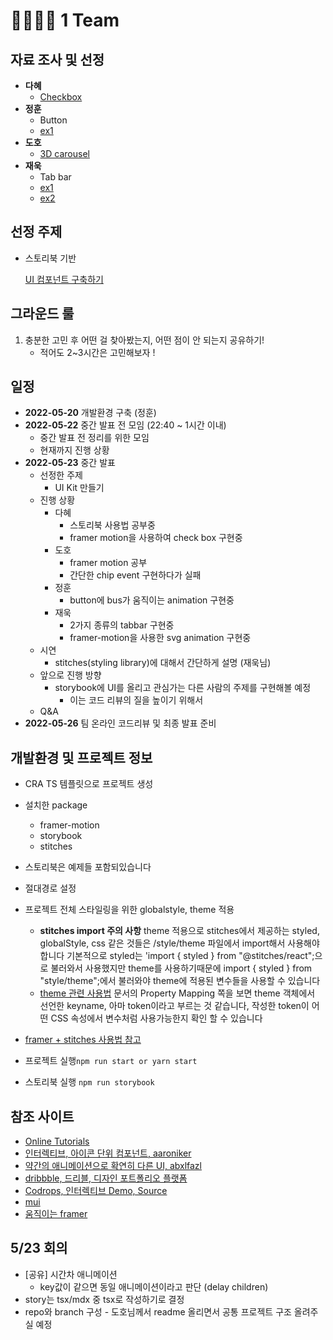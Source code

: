 # :family_man_man_girl_boy: 1 Team



## 자료 조사 및 선정

- **다혜**
  - [Checkbox](https://codepen.io/aaroniker/pen/ZEpEvdz)
- **정훈**
  - Button
  - [ex1](https://codepen.io/aaroniker/pen/eYOVrNa)
- **도호**
  - [3D carousel](https://www.framer.com/examples/3d-carousel/)
- **재욱**
  - Tab bar
  - [ex1](https://codepen.io/abxlfazl/pen/VwKzaEm)
  - [ex2](https://codepen.io/aaroniker/pen/rNMmZvq)



## 선정 주제

- 스토리북 기반

  [UI 컴포넌트 구축하기](https://storybook.js.org/tutorials/design-systems-for-developers/react/ko/build/)



## 그라운드 룰

1. 충분한 고민 후 어떤 걸 찾아봤는지, 어떤 점이 안 되는지 공유하기!
   - 적어도 2~3시간은 고민해보자 ! 



## 일정

- **2022-05-20** 개발환경 구축 (정훈)
- **2022-05-22** 중간 발표 전 모임 (22:40 ~ 1시간 이내)
    - 중간 발표 전 정리를 위한 모임
    - 현재까지 진행 상황
- **2022-05-23** 중간 발표
    - 선정한 주제
        - UI Kit 만들기
    - 진행 상황
        - 다혜
            - 스토리북 사용법 공부중
            - framer motion을 사용하여 check box 구현중
        - 도호
            - framer motion 공부
            - 간단한 chip event 구현하다가 실패
        - 정훈
            - button에 bus가 움직이는 animation 구현중
        - 재욱
            - 2가지 종류의 tabbar 구현중
            - framer-motion을 사용한 svg animation 구현중
    - 시연
        - stitches(styling library)에 대해서 간단하게 설명 (재욱님)
    - 앞으로 진행 방향
        - storybook에 UI를 올리고 관심가는 다른 사람의 주제를 구현해볼 예정
            - 이는 코드 리뷰의 질을 높이기 위해서
    - Q&A
- **2022-05-26** 팀 온라인 코드리뷰 및 최종 발표 준비



## 개발환경 및 프로젝트 정보

- CRA TS 템플릿으로 프로젝트 생성
- 설치한 package
    - framer-motion
    - storybook
    - stitches
- 스토리북은 예제들 포함되있습니다
- 절대경로 설정
- 프로젝트 전체 스타일링을 위한 globalstyle, theme 적용
    - **stitches import 주의 사항**
theme 적용으로 stitches에서 제공하는 styled, globalStyle, css 같은 것들은 /style/theme 파일에서 import해서 사용해야 합니다
기본적으로 styled는 'import { styled } from "@stitches/react";으로 불러와서 사용했지만 theme를 사용하기때문에 import { styled } from "style/theme";에서 불러와야 theme에 적용된 변수들을 사용할 수 있습니다
    - [theme 관련 사용법](https://stitches.dev/docs/tokens)
문서의 Property Mapping 쪽을 보면 theme 객체에서 선언한 keyname, 아마 token이라고 부르는 것 같습니다, 작성한 token이 어떤 CSS 속성에서 변수처럼 사용가능한지 확인 할 수 있습니다
- [framer + stitches 사용법 참고](https://codesandbox.io/s/mzt34)

- 프로젝트 실행`npm run start or yarn start`
- 스토리북 실행 `npm run storybook`



## 참조 사이트

- [Online Tutorials](https://youtu.be/pKuvi9t4D4Y)
- [인터렉티브, 아이콘 단위 컴포넌트, aaroniker](https://codepen.io/aaroniker)
- [약간의 애니메이션으로 확연히 다른 UI, abxlfazl](https://codepen.io/abxlfazl)
- [dribbble, 드리블, 디자인 포트폴리오 플랫폼](https://dribbble.com/)
- [Codrops, 인터렉티브 Demo, Source](https://tympanus.net/codrops/category/playground/)
- [mui](https://mui.com/material-ui/react-autocomplete/)
- [움직이는 framer](https://codesandbox.io/s/framer-motion-morphsvg-example-dp7to?from-embed=&file=/src/App.tsx)



## 5/23 회의

- [공유] 시간차 애니메이션
  - key값이 같으면 동일 애니메이션이라고 판단 (delay children)
- story는 tsx/mdx 중 tsx로 작성하기로 결정
- repo와 branch 구성 - 도호님께서 readme 올리면서 공통 프로젝트 구조 올려주실 예정